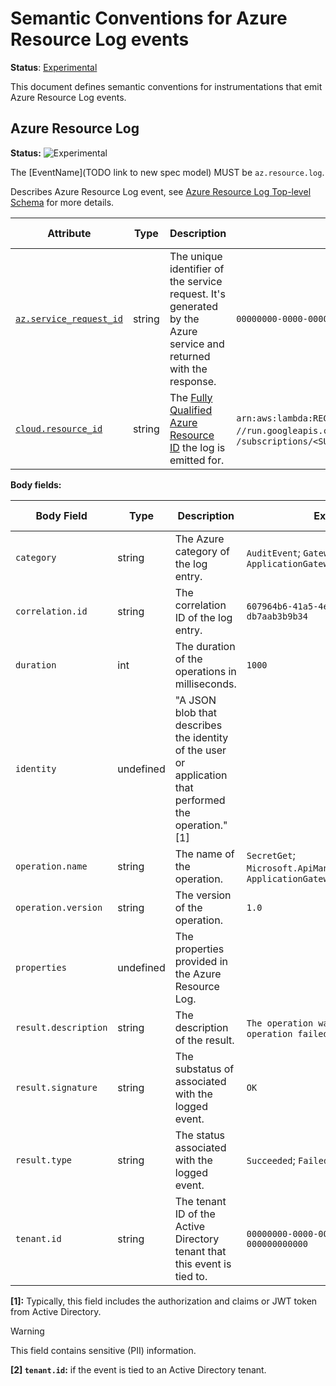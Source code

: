 # Semantic Conventions for Azure Resource Log events

**Status**: [Experimental][DocumentStatus]

This document defines semantic conventions for instrumentations that emit Azure
Resource Log events.

## Azure Resource Log

<!-- semconv event.az.resource.log -->
<!-- NOTE: THIS TEXT IS AUTOGENERATED. DO NOT EDIT BY HAND. -->
<!-- see templates/registry/markdown/snippet.md.j2 -->
<!-- prettier-ignore-start -->
<!-- markdownlint-capture -->
<!-- markdownlint-disable -->

**Status:** ![Experimental](https://img.shields.io/badge/-experimental-blue)

The [EventName](TODO link to new spec model) MUST be `az.resource.log`.

Describes Azure Resource Log event, see [Azure Resource Log Top-level Schema](https://learn.microsoft.com/azure/azure-monitor/essentials/resource-logs-schema#top-level-common-schema) for more details.

| Attribute  | Type | Description  | Examples  | [Requirement Level](https://opentelemetry.io/docs/specs/semconv/general/attribute-requirement-level/) | Stability |
|---|---|---|---|---|---|
| [`az.service_request_id`](/docs/attributes-registry/azure.md) | string | The unique identifier of the service request. It's generated by the Azure service and returned with the response. | `00000000-0000-0000-0000-000000000000` | `Recommended` | ![Experimental](https://img.shields.io/badge/-experimental-blue) |
| [`cloud.resource_id`](/docs/attributes-registry/cloud.md) | string | The [Fully Qualified Azure Resource ID](https://docs.microsoft.com/rest/api/resources/resources/get-by-id) the log is emitted for. | `arn:aws:lambda:REGION:ACCOUNT_ID:function:my-function`; `//run.googleapis.com/projects/PROJECT_ID/locations/LOCATION_ID/services/SERVICE_ID`; `/subscriptions/<SUBSCRIPTION_GUID>/resourceGroups/<RG>/providers/Microsoft.Web/sites/<FUNCAPP>/functions/<FUNC>` | `Recommended` | ![Experimental](https://img.shields.io/badge/-experimental-blue) |

**Body fields:**

| Body Field  | Type | Description  | Examples  | [Requirement Level](https://opentelemetry.io/docs/specs/semconv/general/attribute-requirement-level/) | Stability |
|---|---|---|---|---|---|
| `category` | string | The Azure category of the log entry. | `AuditEvent`; `GatewayLogs`; `ApplicationGatewayAccessLog` | `Recommended` | ![Experimental](https://img.shields.io/badge/-experimental-blue) |
| `correlation.id` | string | The correlation ID of the log entry. | `607964b6-41a5-4e24-a5db-db7aab3b9b34` | `Recommended` | ![Experimental](https://img.shields.io/badge/-experimental-blue) |
| `duration` | int | The duration of the operations in milliseconds. | `1000` | `Recommended` | ![Experimental](https://img.shields.io/badge/-experimental-blue) |
| `identity` | undefined | "A JSON blob that describes the identity of the user or application that performed the operation." [1] |  | `Opt-In` | ![Experimental](https://img.shields.io/badge/-experimental-blue) |
| `operation.name` | string | The name of the operation. | `SecretGet`; `Microsoft.ApiManagement/GatewayLogs`; `ApplicationGatewayAccess` | `Recommended` | ![Experimental](https://img.shields.io/badge/-experimental-blue) |
| `operation.version` | string | The version of the operation. | `1.0` | `Recommended` | ![Experimental](https://img.shields.io/badge/-experimental-blue) |
| `properties` | undefined | The properties provided in the Azure Resource Log. |  | `Recommended` | ![Experimental](https://img.shields.io/badge/-experimental-blue) |
| `result.description` | string | The description of the result. | `The operation was successful`; `The operation failed` | `Recommended` | ![Experimental](https://img.shields.io/badge/-experimental-blue) |
| `result.signature` | string | The substatus of associated with the logged event. | `OK` | `Recommended` | ![Experimental](https://img.shields.io/badge/-experimental-blue) |
| `result.type` | string | The status associated with the logged event. | `Succeeded`; `Failed`; `Started` | `Recommended` | ![Experimental](https://img.shields.io/badge/-experimental-blue) |
| `tenant.id` | string | The tenant ID of the Active Directory tenant that this event is tied to. | `00000000-0000-0000-0000-000000000000` | `Conditionally Required` [2] | ![Experimental](https://img.shields.io/badge/-experimental-blue) |

**[1]:** Typically, this field includes the authorization and claims or JWT token from Active Directory.

> [!Warning]
> This field contains sensitive (PII) information.

**[2] `tenant.id`:** if the event is tied to an Active Directory tenant.

<!-- markdownlint-restore -->
<!-- prettier-ignore-end -->
<!-- END AUTOGENERATED TEXT -->
<!-- endsemconv -->

[DocumentStatus]: https://opentelemetry.io/docs/specs/otel/document-status

